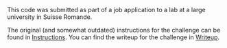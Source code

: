 
This code was submitted as part of a job application to a 
lab at a large university in Suisse Romande.

The original (and somewhat outdated) instructions for the challenge can be 
found in [Instructions](Instructions.html). You can find the writeup for the 
challenge in [Writeup](writeup.md).
